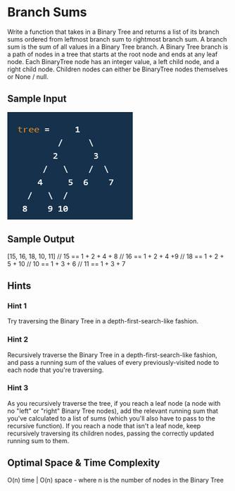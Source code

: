 # Branch Sums

Write a function that takes in a Binary Tree and returns a list of its branch sums ordered from leftmost branch sum to rightmost branch sum.
A branch sum is the sum of all values in a Binary Tree branch. A Binary Tree branch is a path of nodes in a tree that starts at the root node and ends at any leaf node.
Each BinaryTree node has an integer value, a left child node, and a right child node. Children nodes can either be BinaryTree nodes themselves or None / null.

## Sample Input
![Alt Text](inputTree.png)

## Sample Output
[15, 16, 18, 10, 11]
// 15 == 1 + 2 + 4 + 8
// 16
== 1 + 2 + 4 +9
// 18 == 1 + 2 + 5 + 10
// 10 == 1 + 3 + 6
// 11 == 1 + 3 + 7

## Hints
### Hint 1
Try traversing the Binary Tree in a depth-first-search-like fashion.
### Hint 2
Recursively traverse the Binary Tree in a depth-first-search-like fashion, and pass a running sum of the values of every previously-visited node to each node that you're traversing.
### Hint 3
As you recursively traverse the tree, if you reach a leaf node (a node with no "left" or "right" Binary Tree nodes), add the relevant running sum that you've calculated to a list of sums (which you'll also have to pass to the recursive function). If you reach a node that isn't a leaf node, keep recursively traversing its children nodes, passing the correctly updated running sum to them.

## Optimal Space & Time Complexity
O(n) time | O(n) space - where n is the number of nodes in the Binary Tree